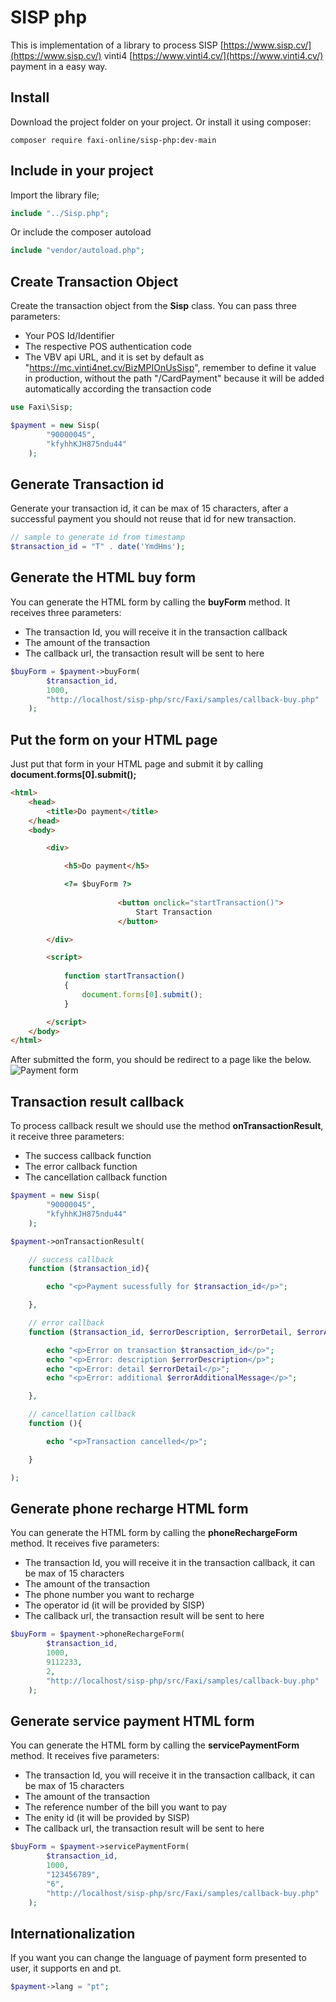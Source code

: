 # SISP php
This is implementation of a library to process
SISP [https://www.sisp.cv/](https://www.sisp.cv/)
vinti4 [https://www.vinti4.cv/](https://www.vinti4.cv/) payment in a easy way.

## Install
Download the project folder on your project.
Or install it using composer:
```
composer require faxi-online/sisp-php:dev-main
```

## Include in your project
Import the library file;

```php
include "../Sisp.php";
```

Or include the composer autoload
```php
include "vendor/autoload.php";
```

## Create Transaction Object
Create the transaction object from the **Sisp** class.
You can pass three parameters:
- Your POS Id/Identifier
- The respective POS authentication code
- The VBV api URL, and it is set by default as "https://mc.vinti4net.cv/BizMPIOnUsSisp",
remember to define it value in production, without the path "/CardPayment" because
it will be added automatically according the transaction code

```php
use Faxi\Sisp;

$payment = new Sisp(
        "90000045",
        "kfyhhKJH875ndu44"
    );

```

## Generate Transaction id
Generate your transaction id, it can be max of 15 characters,
after a successful payment you should not reuse that id for new transaction.
```php
// sample to generate id from timestamp
$transaction_id = "T" . date('YmdHms');
```

## Generate the HTML buy form
You can generate the HTML form
by calling the **buyForm** method.
It receives three parameters:
- The transaction Id, you will receive it in the transaction callback
- The amount of the transaction
- The callback url, the transaction result will be sent to here

```php
$buyForm = $payment->buyForm(
		$transaction_id,
		1000,
		"http://localhost/sisp-php/src/Faxi/samples/callback-buy.php"
	);
```

## Put the form on your HTML page
Just put that form in your HTML page
and submit it by calling **document.forms[0].submit();**

```html
<html>
	<head>
		<title>Do payment</title>
	</head>
	<body>

		<div>

			<h5>Do payment</h5>

			<?= $buyForm ?>
            
                        <button onclick="startTransaction()">
                            Start Transaction
                        </button>

		</div>

		<script>
			
			function startTransaction()
			{
				document.forms[0].submit();
			}

		</script>
	</body>
</html>
```

After submitted the form, you should be redirect to a page like the below.
![Payment form](/docs/payment-form.png)

## Transaction result callback
To process callback result we should use the method **onTransactionResult**,
it receive three parameters:
- The success callback function
- The error callback function
- The cancellation callback function

```php
$payment = new Sisp(
        "90000045",
        "kfyhhKJH875ndu44"
    );

$payment->onTransactionResult(

    // success callback
    function ($transaction_id){

        echo "<p>Payment sucessfully for $transaction_id</p>";

    },

    // error callback
    function ($transaction_id, $errorDescription, $errorDetail, $errorAdditionalMessage){

        echo "<p>Error on transaction $transaction_id</p>";
        echo "<p>Error: description $errorDescription</p>";
        echo "<p>Error: detail $errorDetail</p>";
        echo "<p>Error: additional $errorAdditionalMessage</p>";

    },

    // cancellation callback
    function (){

        echo "<p>Transaction cancelled</p>";

    }

);
```
## Generate phone recharge HTML form
You can generate the HTML form
by calling the **phoneRechargeForm** method.
It receives five parameters:
- The transaction Id, you will receive it in the transaction callback, it can be max of 15 characters
- The amount of the transaction
- The phone number you want to recharge
- The operator id (it will be provided by SISP)
- The callback url, the transaction result will be sent to here

```php
$buyForm = $payment->phoneRechargeForm(
		$transaction_id,
		1000,
		9112233,
		2,
		"http://localhost/sisp-php/src/Faxi/samples/callback-buy.php"
	);
```

## Generate service payment HTML form
You can generate the HTML form
by calling the **servicePaymentForm** method.
It receives five parameters:
- The transaction Id, you will receive it in the transaction callback, it can be max of 15 characters
- The amount of the transaction
- The reference number of the bill you want to pay
- The enity id (it will be provided by SISP)
- The callback url, the transaction result will be sent to here

```php
$buyForm = $payment->servicePaymentForm(
		$transaction_id,
		1000,
		"123456789",
		"6",
		"http://localhost/sisp-php/src/Faxi/samples/callback-buy.php"
	);
```

## Internationalization
If you want you can change the language of payment form presented to user,
it supports en and pt.

```php
$payment->lang = "pt";
```